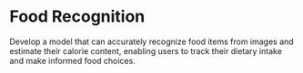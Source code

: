 # Food Recognition
Develop a model that can accurately recognize food items from images and estimate their calorie content, enabling users to track their dietary intake and make informed food choices.
